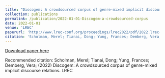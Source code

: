 ```yaml
---
title: "Discogem: A crowdsourced corpus of genre-mixed implicit discourse relations"
collection: publications
permalink: /publication/2022-01-01-Discogem-a-crowdsourced-corpus
date: 2022-01-01
venue: 'LREC'
paperurl: 'http://www.lrec-conf.org/proceedings/lrec2022/pdf/2022.lrec-1.351.pdf'
citation: 'Scholman, Merel; Tianai, Dong; Yung, Frances; Demberg, Vera; (2022) Discogem: A crowdsourced corpus of genre-mixed implicit discourse relations. LREC'
---
```


<a href='http://www.lrec-conf.org/proceedings/lrec2022/pdf/2022.lrec-1.351.pdf'>Download paper here</a>

Recommended citation: Scholman, Merel; Tianai, Dong; Yung, Frances; Demberg, Vera; (2022) Discogem: A crowdsourced corpus of genre-mixed implicit discourse relations. LREC